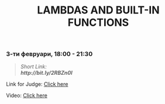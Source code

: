 <h1 align="center">LAMBDAS AND BUILT-IN FUNCTIONS</h1>
    <br>

<h3>3-ти февруари, 18:00 - 21:30</h3>

<blockquote>
    <i>
        Short Link: <br> 
        <b>
            http://bit.ly/2RBZn0l
        </b> 
    </i>
</blockquote>

<p>
    Link for Judge: <a href="https://judge.softuni.bg/Contests/Practice/Index/1840#0">Click here</a>
</p>

<p>
    Video: <a href="https://www.youtube.com/watch?v=li9uTJ63JKU&feature=emb_title">Click here</a>
</p>
